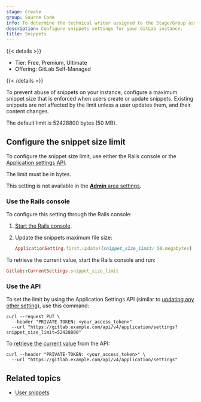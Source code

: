 ```yaml
---
stage: Create
group: Source Code
info: To determine the technical writer assigned to the Stage/Group associated with this page, see https://handbook.gitlab.com/handbook/product/ux/technical-writing/#assignments
description: Configure snippets settings for your GitLab instance.
title: Snippets
---
```


{{< details >}}

- Tier: Free, Premium, Ultimate
- Offering: GitLab Self-Managed

{{< /details >}}

To prevent abuse of snippets on your instance, configure a maximum snippet size that is enforced
when users create or update snippets. Existing snippets are not affected by the limit unless a
user updates them, and their content changes.

The default limit is 52428800 bytes (50 MB).

## Configure the snippet size limit

To configure the snippet size limit, use either the Rails console
or the [Application settings API](../../api/settings.md).

The limit must be in bytes.

This setting is not available in the [**Admin** area settings](../settings/_index.md).

### Use the Rails console

To configure this setting through the Rails console:

1. [Start the Rails console](../operations/rails_console.md#starting-a-rails-console-session).
1. Update the snippets maximum file size:

   ```ruby
   ApplicationSetting.first.update!(snippet_size_limit: 50.megabytes)
   ```

To retrieve the current value, start the Rails console and run:

  ```ruby
  Gitlab::CurrentSettings.snippet_size_limit
  ```

### Use the API

To set the limit by using the Application Settings API
(similar to [updating any other setting](../../api/settings.md#update-application-settings)),
use this command:

```shell
curl --request PUT \
  --header "PRIVATE-TOKEN: <your_access_token>"
  --url "https://gitlab.example.com/api/v4/application/settings?snippet_size_limit=52428800"
```

To [retrieve the current value](../../api/settings.md#get-details-on-current-application-settings)
from the API:

```shell
curl --header "PRIVATE-TOKEN: <your_access_token>" \
  --url "https://gitlab.example.com/api/v4/application/settings"
```

## Related topics

- [User snippets](../../user/snippets.md)
